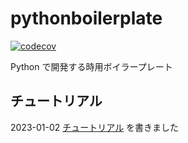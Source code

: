 # pythonboilerplate

[![codecov](https://codecov.io/gh/naa0yama/pythonboilerplate/branch/main/graph/badge.svg?token=D8YU7EYIYZ)](https://codecov.io/gh/naa0yama/pythonboilerplate)

Python で開発する時用ボイラープレート


## チュートリアル

2023-01-02 [チュートリアル](docs/tutorial.md) を書きました
